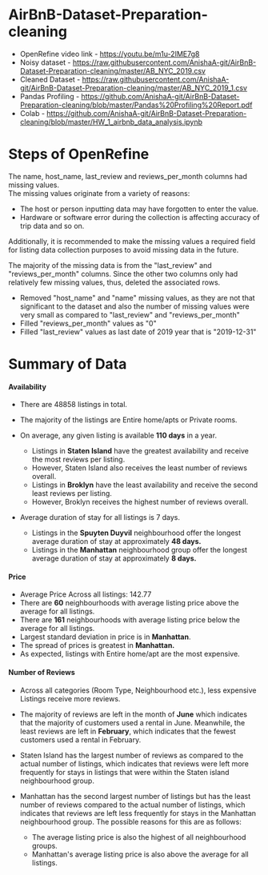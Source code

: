 # AirBnB-Dataset-Preparation-cleaning

- OpenRefine video link - https://youtu.be/m1u-2IME7g8
- Noisy dataset - https://raw.githubusercontent.com/AnishaA-git/AirBnB-Dataset-Preparation-cleaning/master/AB_NYC_2019.csv
- Cleaned Dataset - https://raw.githubusercontent.com/AnishaA-git/AirBnB-Dataset-Preparation-cleaning/master/AB_NYC_2019_1.csv
- Pandas Profiling - https://github.com/AnishaA-git/AirBnB-Dataset-Preparation-cleaning/blob/master/Pandas%20Profiling%20Report.pdf
- Colab - https://github.com/AnishaA-git/AirBnB-Dataset-Preparation-cleaning/blob/master/HW_1_airbnb_data_analysis.ipynb

# Steps of OpenRefine
The name, host_name, last_review and reviews_per_month columns had missing values.   
The missing values originate from a variety of reasons:
- The host or person inputting data may have forgotten to enter the value.
- Hardware or software error during the collection is affecting accuracy of trip data and so on.

Additionally, it is recommended to make the missing values a required field for listing data collection purposes to avoid missing data in the future.

The majority of the missing data is from the "last_review" and "reviews_per_month" columns. Since the other two columns only had relatively few missing values, thus, deleted the associated rows.
- Removed "host_name" and "name" missing values, as they are not that significant to the dataset and also the number of missing values were very small as compared to "last_review" and "reviews_per_month"
- Filled "reviews_per_month" values as "0" 
- Filled "last_review" values as last date of 2019 year that is "2019-12-31"

# Summary of Data

#### Availability
- There are 48858 listings in total.
- The majority of the listings are Entire home/apts or Private rooms.

- On average, any given listing is available <b>110 days</b> in a year.
    - Listings in <b>Staten Island</b> have the greatest availability and receive the most reviews per listing. 
    - However, Staten Island also receives the least number of reviews overall.
    - Listings in <b>Broklyn</b> have the least availability and receive the second least reviews per listing. 
    - However, Broklyn receives the highest number of reviews overall.
    
- Average duration of stay for all listings is 7 days.
    - Listings in the <b>Spuyten Duyvil</b> neighbourhood offer the longest average duration of stay at approximately <b>48 days.</b>
    - Listings in the <b>Manhattan</b> neighbourhood group offer the longest average duration of stay at approximately <b>8 days.</b>

#### Price 

- Average Price Across all listings: 142.77
- There are <b>60</b> neighbourhoods with average listing price above the average for all listings.
- There are <b>161</b> neighbourhoods with average listing price below the average for all listings.
- Largest standard deviation in price is in <b>Manhattan</b>.
- The spread of prices is greatest in <b>Manhattan.</b>
- As expected, listings with Entire home/apt are the most expensive.

#### Number of Reviews

- Across all categories (Room Type, Neighbourhood etc.), less expensive Listings receive more reviews. 
- The majority of reviews are left in the month of <b>June</b> which indicates that the majority of customers used a rental in June. Meanwhile, the least reviews are left in <b>February</b>, which indicates that the  fewest customers used a rental in February.
- Staten Island has the largest number of reviews as compared to the actual number of listings, which indicates that reviews were left more frequently for stays in listings that were within the Staten island neighbourhood group.
- Manhattan has the second largest number of listings but has the least number of reviews compared to the actual number of listings, which indicates that reviews are left less frequently for stays in the Manhattan neighbourhood group. The possible reasons for this are as follows:

    - The average listing price is also the highest of all neighbourhood groups.
    - Manhattan's average listing price is also above the average for all listings.
